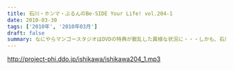 ```yaml
---
title: 石川・ホンマ・ぶるんのBe-SIDE Your Life! vol.204-1
date: 2010-03-30
tags: ['2010年', '2010年03月']
draft: false
summary: なにやらマンゴースタジオはDVDの特典が散乱した異様な状況に・・・しかも、石川さん『水性ペン』を使用したとかでサインを消している！NAMAE
---
```


http://project-phi.ddo.jp/ishikawa/ishikawa204_1.mp3
